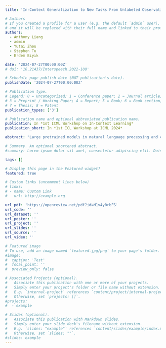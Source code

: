```yaml
---
title: 'In-Context Generalization to New Tasks From Unlabeled Observation Data'

# Authors
# If you created a profile for a user (e.g. the default `admin` user), write the username (folder name) here
# and it will be replaced with their full name and linked to their profile.
authors:
  - Anthony Liang
  - admin
  - Yutai Zhou
  - Stephen Tu
  - Erdem Bıyık

date: '2024-07-27T00:00:00Z'
# doi: '10.21437/Interspeech.2022-108'

# Schedule page publish date (NOT publication's date).
publishDate: '2024-07-27T00:00:00Z'

# Publication type.
# Legend: 0 = Uncategorized; 1 = Conference paper; 2 = Journal article;
# 3 = Preprint / Working Paper; 4 = Report; 5 = Book; 6 = Book section;
# 7 = Thesis; 8 = Patent
publication_types: ['3']

# Publication name and optional abbreviated publication name.
publication: In *1st ICML Workshop on In-Context Learning*
publication_short: In *1st ICL Workshop at ICML 2024*

abstract: "Large pretrained models in natural language processing and computer vision have achieved impressive capabilities by training on vast internet-scale corpora. However, for sequential decision-making agents, such as robots and other autonomous systems, it is difficult and expensive to collect large amounts of expert demonstrations hindering their ability to learn new tasks efficiently. Leveraging unannotated internet videos as a resource, we propose an approach to train a generalist agent capable of few-shot adaptation to new tasks without fine-tuning. Our method, Prompt-DTLA, learns a latent action model to annotate video sequences with latent actions that enables training an in-context causal transformer policy on these annotated trajectories. At inference, the agent can generalize to new, unseen tasks using few-shot in-context demonstrations without additional fine-tuning. Prompt-DTLA offers a potential solution for scaling robot learning with free, internet-scale data rather than expensive human demonstrations, enabling generalist agents to learn new tasks from unlabelled data sources."

# Summary. An optional shortened abstract.
#summary: Lorem ipsum dolor sit amet, consectetur adipiscing elit. Duis posuere tellus ac convallis placerat. Proin tincidunt magna sed ex sollicitudin condimentum.

tags: []

# Display this page in the Featured widget?
featured: true

# Custom links (uncomment lines below)
# links:
# - name: Custom Link
#   url: http://example.org

url_pdf: 'https://openreview.net/pdf?id=M1v4y0rbFS'
url_code: ''
url_dataset: ''
url_poster: ''
url_project: ''
url_slides: ''
url_source: ''
url_video: ''

# Featured image
# To use, add an image named `featured.jpg/png` to your page's folder.
#image:
#  caption: 'Test'
#  focal_point: ''
#  preview_only: false

# Associated Projects (optional).
#   Associate this publication with one or more of your projects.
#   Simply enter your project's folder or file name without extension.
#   E.g. `internal-project` references `content/project/internal-project/index.md`.
#   Otherwise, set `projects: []`.
#projects:
#  - example

# Slides (optional).
#   Associate this publication with Markdown slides.
#   Simply enter your slide deck's filename without extension.
#   E.g. `slides: "example"` references `content/slides/example/index.md`.
#   Otherwise, set `slides: ""`.
#slides: example
---
```

